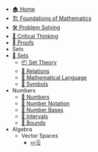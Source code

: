 - [🏠 Home](README.md)
- [🏗 Foundations of Mathematics](Foundations_Mathematics.md)
- [🛠️ Problem Solving](ProblemSolving.md)
- [💭 Critical Thinking](CriticalThinking.md)
- [🫆 Proofs](Proofs.md)
- Sets
- [🎁 Sets](Sets/Sets.md)
  - [📦 Set Theory](Sets/SetTheory.md)
  - [📮 Relations](Sets/Relations.md)
  - [💬 Mathematical Language](Sets/MathLang.md)
  - [🔣 Symbols](Sets/Symbols.md)
- Numbers
  - [🍏 Numbers](Numbers/Numbers.md)
  - [🍎 Number Notation](Numbers/Notation.md)
  - [🍐 Number Bases](Numbers/Bases.md)
  - [🍊 Intervals](Numbers/Intervals.md)
  - [🍋 Bounds](Numbers/Bounds.md)
- Algebra
  - Vector Spaces
    - [✏️🗒️](Exercise/Vector_Spaces.md)

